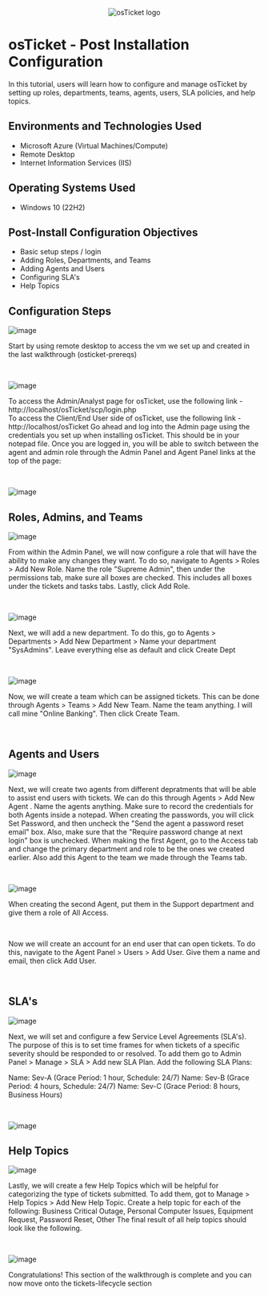 <p align="center">
<img src="https://i.imgur.com/Clzj7Xs.png" alt="osTicket logo"/>
</p>

<h1>osTicket - Post Installation Configuration</h1>
In this tutorial, users will learn how to configure and manage osTicket by setting up roles, departments, teams, agents, users, SLA policies, and help topics. <br />

<h2>Environments and Technologies Used</h2>

- Microsoft Azure (Virtual Machines/Compute)
- Remote Desktop
- Internet Information Services (IIS)

<h2>Operating Systems Used </h2>

- Windows 10</b> (22H2)

<h2>Post-Install Configuration Objectives</h2>

- Basic setup steps / login
- Adding Roles, Departments, and Teams
- Adding Agents and Users
- Configuring SLA's
- Help Topics


<h2>Configuration Steps</h2>

![image](https://github.com/user-attachments/assets/7e7aba1f-5a26-4089-8458-0fc6bb8f2376)


<p>
Start by using remote desktop to access the vm we set up and created in the last walkthrough (osticket-prereqs)
</p>
<br />

![image](https://github.com/user-attachments/assets/040dea27-9fe8-4c92-9a9a-30264e0f927d)

<p>
To access the Admin/Analyst page for osTicket, use the following link - http://localhost/osTicket/scp/login.php <br />
To access the Client/End User side of osTicket, use the following link - http://localhost/osTicket
Go ahead and log into the Admin page using the credentials you set up when installing osTicket. This should be in your notepad file. Once you are logged in, you will be able to switch between the agent and admin role through the Admin Panel and Agent Panel links at the top of the page:
</p>
<br />

![image](https://github.com/user-attachments/assets/2d381773-9a3c-400d-adb8-a3037e9205da)

<h2>Roles, Admins, and Teams</h2>

![image](https://github.com/user-attachments/assets/f8e147d9-9a7c-4ee4-894c-03590f9cf037)

<p>
From within the Admin Panel, we will now configure a role that will have the ability to make any changes they want. To do so, navigate to Agents > Roles > Add New Role. Name the role "Supreme Admin", then under the permissions tab, make sure all boxes are checked. This includes all boxes under the tickets and tasks tabs. Lastly, click Add Role.
</p>
<br />

![image](https://github.com/user-attachments/assets/c36ee981-69e1-4f27-9c61-1febac8b0e20)

<p>
Next, we will add a new department. To do this, go to Agents > Departments > Add New Department > Name your department "SysAdmins". Leave everything else as default and click Create Dept
</p>
<br />

![image](https://github.com/user-attachments/assets/95566d9a-2c43-4374-88f9-03f5e0e5767c)

<p>
Now, we will create a team which can be assigned tickets. This can be done through Agents > Teams > Add New Team. Name the team anything. I will call mine "Online Banking". Then click Create Team.
</p>
<br />

<h2>Agents and Users</h2>

![image](https://github.com/user-attachments/assets/1ba689b3-04cc-41f4-9096-ca48e21d4f71)


<p>
Next, we will create two agents from different depratments that will be able to assist end users with tickets. We can do this through Agents > Add New Agent . Name the agents anything. Make sure to record the credentials for both Agents inside a notepad. When creating the passwords, you will click Set Password, and then uncheck the "Send the agent a password reset email" box. Also, make sure that the "Require password change at next login" box is unchecked. When making the first Agent, go to the Access tab and change the primary department and role to be the ones we created earlier. Also add this Agent to the team we made through the Teams tab.
</p>
<br />

![image](https://github.com/user-attachments/assets/72abd2f3-3824-465b-95d1-bd3b05663b0e)


<p>
When creating the second Agent, put them in the Support department and give them a role of All Access.
</p>
<br />

<p>
Now we will create an account for an end user that can open tickets. To do this, navigate to the Agent Panel > Users > Add User. Give them a name and email, then click Add User.
</p>
<br />

<h2>SLA's</h2>

![image](https://github.com/user-attachments/assets/7b7b850d-b5d1-4d10-8935-ab659f3e5483)

<p>
Next, we will set and configure a few Service Level Agreements (SLA's). The purpose of this is to set time frames for when tickets of a specific severity should be responded to or resolved. To add them go to Admin Panel > Manage > SLA > Add new SLA Plan. 
Add the following SLA Plans:

Name: Sev-A (Grace Period: 1 hour, Schedule: 24/7)
Name: Sev-B (Grace Period: 4 hours, Schedule: 24/7)
Name: Sev-C (Grace Period: 8 hours, Business Hours)

</p>
<br />

![image](https://github.com/user-attachments/assets/c612cee6-2806-4dde-aa7f-8a244bb9dc98)

<h2>Help Topics</h2>

![image](https://github.com/user-attachments/assets/09c87c90-dd92-4c53-963c-74acb0824dfc)

<p>
Lastly, we will create a few Help Topics which will be helpful for categorizing the type of tickets submitted. To add them, got to Manage > Help Topics > Add New Help Topic. Create a help topic for each of the following:
Business Critical Outage,
Personal Computer Issues,
Equipment Request,
Password Reset,
Other
The final result of all help topics should look like the following.
</p>
<br />

![image](https://github.com/user-attachments/assets/f2038a3b-11a1-46d9-842c-f4045ac8d0b9)

<p>
Congratulations! This section of the walkthrough is complete and you can now move onto the tickets-lifecycle section
</p>
<br />

